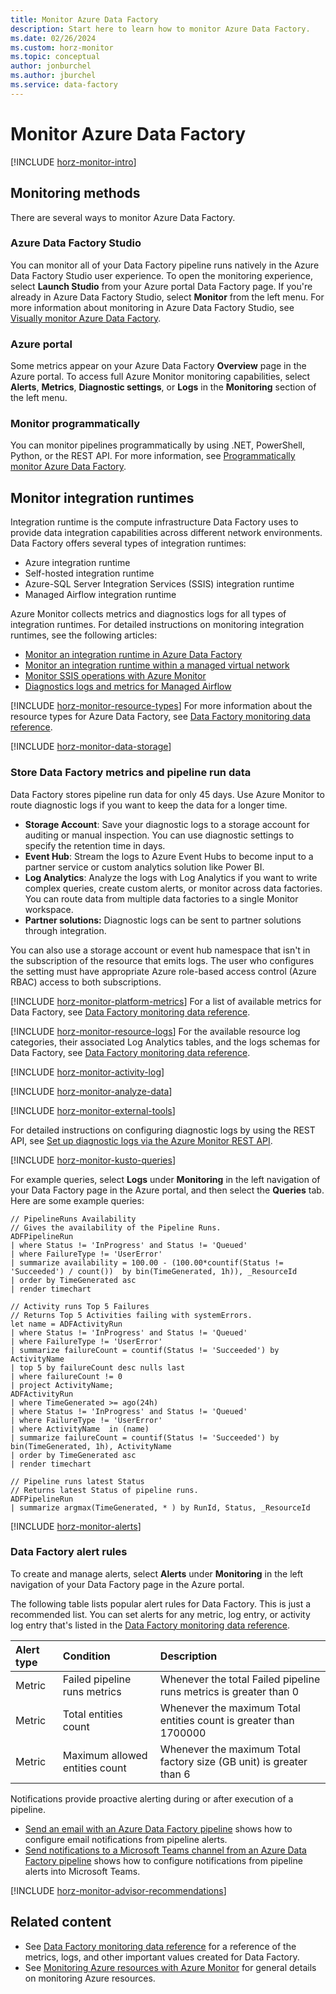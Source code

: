 ```yaml
---
title: Monitor Azure Data Factory
description: Start here to learn how to monitor Azure Data Factory.
ms.date: 02/26/2024
ms.custom: horz-monitor
ms.topic: conceptual
author: jonburchel
ms.author: jburchel
ms.service: data-factory
---
```


<!-- 
IMPORTANT 
To make this template easier to use, first:
1. Search and replace Data Factory with the official name of your service.
2. Search and replace data-factory with the service name to use in GitHub filenames.-->

<!-- VERSION 3.0 2024_01_07
For background about this template, see https://review.learn.microsoft.com/en-us/help/contribute/contribute-monitoring?branch=main -->

<!-- Most services can use the following sections unchanged. The sections use #included text you don't have to maintain, which changes when Azure Monitor functionality changes. Add info into the designated service-specific places if necessary. Remove #includes or template content that aren't relevant to your service.

At a minimum your service should have the following two articles:

1. The primary monitoring article (based on this template)
   - Title: "Monitor Data Factory"
   - TOC title: "Monitor"
   - Filename: "monitor-data-factory.md"

2. A reference article that lists all the metrics and logs for your service (based on the template data-reference-template.md).
   - Title: "Data Factory monitoring data reference"
   - TOC title: "Monitoring data reference"
   - Filename: "monitor-data-factory-reference.md".
-->

# Monitor Azure Data Factory

<!-- Intro. Required. -->
[!INCLUDE [horz-monitor-intro](~/articles/reusable-content/ce-skilling/azure/includes/azure-monitor/horizontals/horz-monitor-intro.md)]

## Monitoring methods

There are several ways to monitor Azure Data Factory.

### Azure Data Factory Studio

You can monitor all of your Data Factory pipeline runs natively in the Azure Data Factory Studio user experience. To open the monitoring experience, select **Launch Studio** from your Azure portal Data Factory page. If you're already in Azure Data Factory Studio, select **Monitor** from the left menu. For more information about monitoring in Azure Data Factory Studio, see [Visually monitor Azure Data Factory](monitor-visually.md).

### Azure portal

Some metrics appear on your Azure Data Factory **Overview** page in the Azure portal. To access full Azure Monitor monitoring capabilities, select **Alerts**, **Metrics**, **Diagnostic settings**, or **Logs** in the **Monitoring** section of the left menu.

### Monitor programmatically

You can monitor pipelines programmatically by using .NET, PowerShell, Python, or the REST API. For more information, see [Programmatically monitor Azure Data Factory](monitor-programmatically.md).

## Monitor integration runtimes

Integration runtime is the compute infrastructure Data Factory uses to provide data integration capabilities across different network environments. Data Factory offers several types of integration runtimes:

- Azure integration runtime
- Self-hosted integration runtime
- Azure-SQL Server Integration Services (SSIS) integration runtime
- Managed Airflow integration runtime

Azure Monitor collects metrics and diagnostics logs for all types of integration runtimes. For detailed instructions on monitoring integration runtimes, see the following articles:

- [Monitor an integration runtime in Azure Data Factory](monitor-integration-runtime.md)
- [Monitor an integration runtime within a managed virtual network](monitor-managed-virtual-network-integration-runtime.md)
- [Monitor SSIS operations with Azure Monitor](monitor-ssis.md)
- [Diagnostics logs and metrics for Managed Airflow](how-to-diagnostic-logs-and-metrics-for-managed-airflow.md)

<!-- ## Insights. Optional section. If your service has insights, add the following include and information. 
[!INCLUDE [horz-monitor-insights](~/articles/reusable-content/ce-skilling/azure/includes/azure-monitor/horizontals/horz-monitor-insights.md)]
Insights service-specific information. Add brief information about what your Azure Monitor insights provide here. You can refer to another article that gives details or add a screenshot. -->

<!-- ## Resource types. Required section. -->
[!INCLUDE [horz-monitor-resource-types](~/articles/reusable-content/ce-skilling/azure/includes/azure-monitor/horizontals/horz-monitor-resource-types.md)]
For more information about the resource types for Azure Data Factory, see [Data Factory monitoring data reference](monitor-data-factory-reference.md).

<!-- ## Data storage. Required section. Optionally, add service-specific information about storing your monitoring data after the include. -->
[!INCLUDE [horz-monitor-data-storage](~/articles/reusable-content/ce-skilling/azure/includes/azure-monitor/horizontals/horz-monitor-data-storage.md)]
<!-- Add service-specific information about storing monitoring data here, if applicable. For example, SQL Server stores other monitoring data in its own databases. -->
### Store Data Factory metrics and pipeline run data

Data Factory stores pipeline run data for only 45 days. Use Azure Monitor to route diagnostic logs if you want to keep the data for a longer time.

- **Storage Account**: Save your diagnostic logs to a storage account for auditing or manual inspection. You can use diagnostic settings to specify the retention time in days.
- **Event Hub**: Stream the logs to Azure Event Hubs to become input to a partner service or custom analytics solution like Power BI.
- **Log Analytics**: Analyze the logs with Log Analytics if you want to write complex queries, create custom alerts, or monitor across data factories. You can route data from multiple data factories to a single Monitor workspace.
- **Partner solutions:** Diagnostic logs can be sent to partner solutions through integration.

You can also use a storage account or event hub namespace that isn't in the subscription of the resource that emits logs. The user who configures the setting must have appropriate Azure role-based access control (Azure RBAC) access to both subscriptions.

<!-- METRICS SECTION START ------------------------------------->

<!-- ## Platform metrics. Required section.
  - If your service doesn't collect platform metrics, use the following include: [!INCLUDE [horz-monitor-no-platform-metrics](~/articles/reusable-content/ce-skilling/azure/includes/azure-monitor/horizontals/horz-monitor-no-platform-metrics.md)]
  - If your service collects platform metrics, add the following include, statement, and service-specific information as appropriate. -->
[!INCLUDE [horz-monitor-platform-metrics](~/articles/reusable-content/ce-skilling/azure/includes/azure-monitor/horizontals/horz-monitor-platform-metrics.md)]
For a list of available metrics for Data Factory, see [Data Factory monitoring data reference](monitor-data-factory-reference.md#metrics).
<!-- Platform metrics service-specific information. Add service-specific information about your platform metrics here.-->

<!-- ## Prometheus/container metrics. Optional. If your service uses containers/Prometheus metrics, add the following include and information. 
[!INCLUDE [horz-monitor-container-metrics](~/articles/reusable-content/ce-skilling/azure/includes/azure-monitor/horizontals/horz-monitor-container-metrics.md)]
Add service-specific information about your container/Prometheus metrics here.-->

<!-- ## System metrics. Optional. If your service uses system-imported metrics, add the following include and information. 
[!INCLUDE [horz-monitor-system-metrics](~/articles/reusable-content/ce-skilling/azure/includes/azure-monitor/horizontals/horz-monitor-system-metrics.md)]
Add service-specific information about your system-imported metrics here.-->

<!-- ## Custom metrics. Optional. If your service uses custom imported metrics, add the following include and information.
[!INCLUDE [horz-monitor-custom-metrics](~/articles/reusable-content/ce-skilling/azure/includes/azure-monitor/horizontals/horz-monitor-custom-metrics.md)]
Custom imported service-specific information. Add service-specific information about your custom imported metrics here.-->

<!-- ## Non-Azure Monitor metrics. Optional. If your service uses any non-Azure Monitor based metrics, add the following include and information.
[!INCLUDE [horz-monitor-custom-metrics](~/articles/reusable-content/ce-skilling/azure/includes/azure-monitor/horizontals/horz-monitor-non-monitor-metrics.md)]
Non-Monitor metrics service-specific information. Add service-specific information about your non-Azure Monitor metrics here.-->

<!-- METRICS SECTION END ------------------------------------->

<!-- LOGS SECTION START -------------------------------------->

<!-- ## Resource logs. Required section.
  - If your service doesn't collect resource logs, use the following include [!INCLUDE [horz-monitor-no-resource-logs](~/articles/reusable-content/ce-skilling/azure/includes/azure-monitor/horizontals/horz-monitor-no-resource-logs.md)]
  - If your service collects resource logs, add the following include, statement, and service-specific information as appropriate. -->
[!INCLUDE [horz-monitor-resource-logs](~/articles/reusable-content/ce-skilling/azure/includes/azure-monitor/horizontals/horz-monitor-resource-logs.md)]
For the available resource log categories, their associated Log Analytics tables, and the logs schemas for Data Factory, see [Data Factory monitoring data reference](monitor-data-factory-reference.md#resource-logs).
<!-- Resource logs service-specific information. Add service-specific information about your resource logs here.
NOTE: Azure Monitor already has general information on how to configure and route resource logs. See https://learn.microsoft.com/azure/azure-monitor/platform/diagnostic-settings. Ideally, don't repeat that information here. You can provide a single screenshot of the diagnostic settings portal experience if you want. -->

<!-- ## Activity log. Required section. Optionally, add service-specific information about your activity log after the include. -->
[!INCLUDE [horz-monitor-activity-log](~/articles/reusable-content/ce-skilling/azure/includes/azure-monitor/horizontals/horz-monitor-activity-log.md)]
<!-- Activity log service-specific information. Add service-specific information about your activity log here. -->

<!-- ## Imported logs. Optional section. If your service uses imported logs, add the following include and information. 
[!INCLUDE [horz-monitor-imported-logs](~/articles/reusable-content/ce-skilling/azure/includes/azure-monitor/horizontals/horz-monitor-imported-logs.md)]
Add service-specific information about your imported logs here. -->

<!-- ## Other logs. Optional section.
If your service has other logs that aren't resource logs or in the activity log, add information that states what they are and what they cover here. You can describe how to route them in a later section. -->

<!-- LOGS SECTION END ------------------------------------->

<!-- ANALYSIS SECTION START -------------------------------------->

<!-- ## Analyze data. Required section. -->
[!INCLUDE [horz-monitor-analyze-data](~/articles/reusable-content/ce-skilling/azure/includes/azure-monitor/horizontals/horz-monitor-analyze-data.md)]

<!-- ### External tools. Required section. -->
[!INCLUDE [horz-monitor-external-tools](~/articles/reusable-content/ce-skilling/azure/includes/azure-monitor/horizontals/horz-monitor-external-tools.md)]

For detailed instructions on configuring diagnostic logs by using the REST API, see [Set up diagnostic logs via the Azure Monitor REST API](monitor-logs-rest.md).

<!-- ### Sample Kusto queries. Required section. If you have sample Kusto queries for your service, add them after the include. -->
[!INCLUDE [horz-monitor-kusto-queries](~/articles/reusable-content/ce-skilling/azure/includes/azure-monitor/horizontals/horz-monitor-kusto-queries.md)]
<!-- Add sample Kusto queries for your service here. -->

For example queries, select **Logs** under **Monitoring** in the left navigation of your Data Factory page in the Azure portal, and then select the **Queries** tab. Here are some example queries:

```kusto
// PipelineRuns Availability 
// Gives the availability of the Pipeline Runs. 
ADFPipelineRun
| where Status != 'InProgress' and Status != 'Queued'
| where FailureType != 'UserError'
| summarize availability = 100.00 - (100.00*countif(Status != 'Succeeded') / count())  by bin(TimeGenerated, 1h)), _ResourceId
| order by TimeGenerated asc
| render timechart
```

```kusto
// Activity runs Top 5 Failures 
// Returns Top 5 Activities failing with systemErrors. 
let name = ADFActivityRun
| where Status != 'InProgress' and Status != 'Queued'
| where FailureType != 'UserError'
| summarize failureCount = countif(Status != 'Succeeded') by ActivityName
| top 5 by failureCount desc nulls last
| where failureCount != 0
| project ActivityName;
ADFActivityRun 
| where TimeGenerated >= ago(24h)
| where Status != 'InProgress' and Status != 'Queued'
| where FailureType != 'UserError'
| where ActivityName  in (name)
| summarize failureCount = countif(Status != 'Succeeded') by bin(TimeGenerated, 1h), ActivityName
| order by TimeGenerated asc
| render timechart
```

```kusto
// Pipeline runs latest Status 
// Returns latest Status of pipeline runs. 
ADFPipelineRun
| summarize argmax(TimeGenerated, * ) by RunId, Status, _ResourceId
```

<!-- ### Data Factory service-specific analytics. Optional section.
Add short information or links to specific articles that outline how to analyze data for your service. -->

<!-- ANALYSIS SECTION END ------------------------------------->

<!-- ALERTS SECTION START -------------------------------------->

<!-- ## Alerts. Required section. -->
[!INCLUDE [horz-monitor-alerts](~/articles/reusable-content/ce-skilling/azure/includes/azure-monitor/horizontals/horz-monitor-alerts.md)]

<!-- ONLY if your service (Azure VMs, AKS, or Log Analytics workspaces) offer out-of-the-box recommended alerts, add the following include. 
[!INCLUDE [horz-monitor-insights-alerts](~/articles/reusable-content/ce-skilling/azure/includes/azure-monitor/horizontals/horz-monitor-recommended-alert-rules.md)]

<!-- ONLY if applications run on your service that work with Application Insights, add the following include. 
[!INCLUDE [horz-monitor-insights-alerts](~/articles/reusable-content/ce-skilling/azure/includes/azure-monitor/horizontals/horz-monitor-insights-alerts.md)]

<!-- ### Data Factory alert rules. Required section.
**MUST HAVE** service-specific alert rules. Include useful alerts on metrics, logs, log conditions, or activity log.
Fill in the following table with metric and log alerts that would be valuable for your service. Change the format as necessary for readability. You can instead link to an article that discusses your common alerts in detail.
Ask your PMs if you don't know. This information is the BIGGEST request we get in Azure Monitor, so don't avoid it long term. People don't know what to monitor for best results. Be prescriptive. -->

### Data Factory alert rules

To create and manage alerts, select **Alerts** under **Monitoring** in the left navigation of your Data Factory page in the Azure portal.

The following table lists popular alert rules for Data Factory. This is just a recommended list. You can set alerts for any metric, log entry, or activity log entry that's listed in the [Data Factory monitoring data reference](monitor-data-factory-reference.md).

| Alert type | Condition | Description  |
|:---|:---|:---|
|Metric | Failed pipeline runs metrics | Whenever the total Failed pipeline runs metrics is greater than 0
|Metric | Total entities count | Whenever the maximum Total entities count is greater than 1700000
|Metric | Maximum allowed entities count | Whenever the maximum Total factory size (GB unit) is greater than 6

Notifications provide proactive alerting during or after execution of a pipeline.

- [Send an email with an Azure Data Factory pipeline](how-to-send-email.md) shows how to configure email notifications from pipeline alerts.
- [Send notifications to a Microsoft Teams channel from an Azure Data Factory pipeline](how-to-send-notifications-to-teams.md) shows how to configure notifications from pipeline alerts into Microsoft Teams. 

<!-- ### Advisor recommendations. Required section. -->
[!INCLUDE [horz-monitor-advisor-recommendations](~/articles/reusable-content/ce-skilling/azure/includes/azure-monitor/horizontals/horz-monitor-advisor-recommendations.md)]
<!-- Add any service-specific advisor recommendations or screenshots here. -->

<!-- ALERTS SECTION END -------------------------------------->

## Related content
<!-- You can change the wording and add more links if useful. -->

- See [Data Factory monitoring data reference](monitor-data-factory-reference.md) for a reference of the metrics, logs, and other important values created for Data Factory.
- See [Monitoring Azure resources with Azure Monitor](/azure/azure-monitor/essentials/monitor-azure-resource) for general details on monitoring Azure resources.

